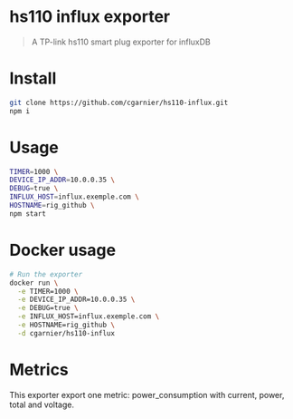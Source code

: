 # hs110 influx exporter

> A TP-link hs110 smart plug exporter for influxDB


# Install
```bash
git clone https://github.com/cgarnier/hs110-influx.git
npm i
```
# Usage

```bash
TIMER=1000 \
DEVICE_IP_ADDR=10.0.0.35 \
DEBUG=true \
INFLUX_HOST=influx.exemple.com \
HOSTNAME=rig_github \
npm start
```

# Docker usage

```bash
# Run the exporter
docker run \
  -e TIMER=1000 \
  -e DEVICE_IP_ADDR=10.0.0.35 \
  -e DEBUG=true \
  -e INFLUX_HOST=influx.exemple.com \
  -e HOSTNAME=rig_github \
  -d cgarnier/hs110-influx

```

# Metrics

This exporter export one metric: power_consumption with current, power, total and voltage.